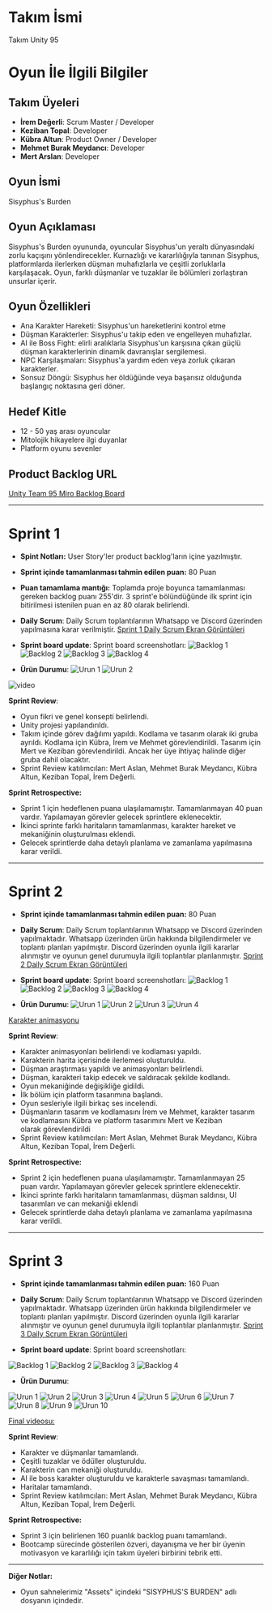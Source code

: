 # Takım İsmi
Takım Unity 95

# Oyun İle İlgili Bilgiler

## Takım Üyeleri

- **İrem Değerli**:  Scrum Master / Developer
- **Keziban Topal**: Developer
- **Kübra Altun**: Product Owner / Developer
- **Mehmet Burak Meydancı**: Developer
- **Mert Arslan**: Developer

## Oyun İsmi

Sisyphus's Burden
## Oyun Açıklaması
Sisyphus's Burden oyununda, oyuncular Sisyphus'un yeraltı dünyasındaki zorlu kaçışını yönlendirecekler. Kurnazlığı ve kararlılığıyla tanınan Sisyphus, platformlarda ilerlerken düşman muhafızlarla ve çeşitli zorluklarla karşılaşacak. Oyun, farklı düşmanlar ve tuzaklar ile bölümleri zorlaştıran unsurlar içerir.
## Oyun Özellikleri
- Ana Karakter Hareketi: Sisyphus'un hareketlerini kontrol etme
- Düşman Karakterler: Sisyphus'u takip eden ve engelleyen muhafızlar.
- AI ile Boss Fight: elirli aralıklarla Sisyphus'un karşısına çıkan güçlü düşman karakterlerinin dinamik davranışlar sergilemesi. 
- NPC Karşılaşmaları: Sisyphus'a yardım eden veya zorluk çıkaran karakterler.
- Sonsuz Döngü: Sisyphus her öldüğünde veya başarısız olduğunda başlangıç noktasına geri döner.
## Hedef Kitle
- 12 - 50 yaş arası oyuncular
- Mitolojik hikayelere ilgi duyanlar
- Platform oyunu sevenler
## Product Backlog URL
[Unity Team 95 Miro Backlog Board](https://miro.com/app/board/uXjVK1afTqQ=/)
***
# Sprint 1
- **Spint Notları:**
  User Story'ler product backlog'ların içine yazılmıştır.
- **Sprint içinde tamamlanması tahmin edilen puan:** 80 Puan
- **Puan tamamlama mantığı:**
  Toplamda proje boyunca tamamlanması gereken backlog puanı 255'dir. 3 sprint'e bölündüğünde ilk sprint için bitirilmesi istenilen puan en az 80 olarak belirlendi.
- **Daily Scrum**: Daily Scrum toplantılarının Whatsapp ve Discord üzerinden yapılmasına karar verilmiştir.
[Sprint 1 Daily Scrum Ekran Görüntüleri](https://github.com/MertArslanC/Grup_95_OUA/blob/main/bootcampFiles/Sprint1/DailyScrumToplant%C4%B1lar%C4%B1Sprint1%20.pdf)

- **Sprint board update**: Sprint board screenshotları: 
![Backlog 1](https://github.com/MertArslanC/Grup_95_OUA/blob/main/bootcampFiles/Sprint1/sprintBoard1.png)
![Backlog 2](https://github.com/MertArslanC/Grup_95_OUA/blob/main/bootcampFiles/Sprint1/sprintBoard2.png) 
![Backlog 3](https://github.com/MertArslanC/Grup_95_OUA/blob/main/bootcampFiles/Sprint1/sprintBoard3.png)
![Backlog 4](https://github.com/MertArslanC/Grup_95_OUA/blob/main/bootcampFiles/Sprint1/sprintBoard4.png)

- **Ürün Durumu**:
![Urun 1](https://github.com/MertArslanC/Grup_95_OUA/blob/main/bootcampFiles/Sprint1/oyunSs.jpg)
![Urun 2](https://github.com/MertArslanC/Grup_95_OUA/blob/main/bootcampFiles/Sprint1/oyunSs2.jpg)

 ![video](https://github.com/MertArslanC/Grup_95_OUA/assets/104104302/c3a4847b-c58f-4f19-bfef-fe9f897b62c2)


**Sprint Review**:
- Oyun fikri ve genel konsepti belirlendi.
- Unity projesi yapılandırıldı.
- Takım içinde görev dağılımı yapıldı. Kodlama ve tasarım olarak iki gruba ayrıldı.
Kodlama için Kübra, İrem ve Mehmet görevlendirildi. Tasarım için Mert ve Keziban görevlendirildi. Ancak her üye ihtiyaç halinde diğer gruba dahil olacaktır.
- Sprint Review katılımcıları: Mert Aslan, Mehmet Burak Meydancı, Kübra Altun, Keziban Topal, İrem Değerli.
  
**Sprint Retrospective:**
- Sprint 1 için hedeflenen puana ulaşılamamıştır. Tamamlanmayan 40 puan vardır. Yapılamayan görevler gelecek sprintlere eklenecektir.
- İkinci sprinte farklı haritaların tamamlanması, karakter hareket ve mekaniğinin oluşturulması eklendi.
- Gelecek sprintlerde daha detaylı planlama ve zamanlama yapılmasına karar verildi.
 ***
# Sprint 2
- **Sprint içinde tamamlanması tahmin edilen puan:** 80 Puan
- **Daily Scrum**: Daily Scrum toplantılarının Whatsapp ve Discord üzerinden yapılmaktadır. Whatsapp üzerinden ürün hakkında bilgilendirmeler ve toplantı planları yapılmıştır. Discord üzerinden oyunla ilgili kararlar alınmıştır ve oyunun genel durumuyla ilgili toplantılar planlanmıştır.
[Sprint 2 Daily Scrum Ekran Görüntüleri](https://github.com/MertArslanC/Grup_95_OUA/blob/main/bootcampFiles/Sprint2/DailyScrumToplant%C4%B1lar%C4%B1Sprint2.pdf)

- **Sprint board update**: Sprint board screenshotları: 
![Backlog 1](https://github.com/MertArslanC/Grup_95_OUA/blob/main/bootcampFiles/Sprint2/Sprintboard1.png)
![Backlog 2](https://github.com/MertArslanC/Grup_95_OUA/blob/main/bootcampFiles/Sprint2/Sprintboard2.png) 
![Backlog 3](https://github.com/MertArslanC/Grup_95_OUA/blob/main/bootcampFiles/Sprint2/Sprintboard3.png) 
![Backlog 4](https://github.com/MertArslanC/Grup_95_OUA/blob/main/bootcampFiles/Sprint2/Sprintboard4.png) 
- **Ürün Durumu**:
![Urun 1](https://github.com/MertArslanC/Grup_95_OUA/blob/main/bootcampFiles/Sprint2/oyunSs1.png)
![Urun 2](https://github.com/MertArslanC/Grup_95_OUA/blob/main/bootcampFiles/Sprint2/oyunSs2.png)
![Urun 3](https://github.com/MertArslanC/Grup_95_OUA/blob/main/bootcampFiles/Sprint2/oyunSs3.png)
![Urun 4](https://github.com/MertArslanC/Grup_95_OUA/blob/main/bootcampFiles/Sprint2/oyunSs4.png)
 
[Karakter animasyonu ](https://drive.google.com/file/d/1Brmg9-TUPAb5Wx0wIChgf0Pqh6sahKo_/view)

**Sprint Review**:
- Karakter animasyonları belirlendi ve kodlaması yapıldı.
- Karakterin harita içerisinde ilerlemesi oluşturuldu.
- Düşman araştırması yapıldı ve animasyonları belirlendi.
- Düşman, karakteri takip edecek ve saldıracak şekilde kodlandı.
- Oyun mekaniğinde değişikliğe gidildi.
- İlk bölüm için platform tasarımına başlandı.
- Oyun sesleriyle ilgili birkaç ses incelendi.
- Düşmanların tasarım ve kodlamasını İrem ve Mehmet, karakter tasarım ve kodlamasını Kübra ve platform tasarımını Mert ve Keziban olarak görevlendirildi
- Sprint Review katılımcıları: Mert Aslan, Mehmet Burak Meydancı, Kübra Altun, Keziban Topal, İrem Değerli.
  
**Sprint Retrospective:**
- Sprint 2 için hedeflenen puana ulaşılamamıştır. Tamamlanmayan 25 puan vardır. Yapılamayan görevler gelecek sprintlere eklenecektir.
- İkinci sprinte farklı haritaların tamamlanması, düşman saldırısı, UI tasarımları ve can mekaniği eklendi
- Gelecek sprintlerde daha detaylı planlama ve zamanlama yapılmasına karar verildi.
 ****
# Sprint 3
- **Sprint içinde tamamlanması tahmin edilen puan:** 160 Puan
- **Daily Scrum**: Daily Scrum toplantılarının Whatsapp ve Discord üzerinden yapılmaktadır. Whatsapp üzerinden ürün hakkında bilgilendirmeler ve toplantı planları yapılmıştır. Discord üzerinden oyunla ilgili kararlar alınmıştır ve oyunun genel durumuyla ilgili toplantılar planlanmıştır.
[Sprint 3 Daily Scrum Ekran Görüntüleri](https://github.com/MertArslanC/Grup_95_OUA/blob/main/bootcampFiles/Sprint3/DailyScrumToplantilariSprint3.pdf)

- **Sprint board update**: Sprint board screenshotları:
   
![Backlog 1](https://github.com/MertArslanC/Grup_95_OUA/blob/main/bootcampFiles/Sprint3/Sprintboard1.png)
![Backlog 2](https://github.com/MertArslanC/Grup_95_OUA/blob/main/bootcampFiles/Sprint3/Sprintboard2.png) 
![Backlog 3](https://github.com/MertArslanC/Grup_95_OUA/blob/main/bootcampFiles/Sprint3/Sprintboard3.png) 
![Backlog 4](https://github.com/MertArslanC/Grup_95_OUA/blob/main/bootcampFiles/Sprint3/Sprintboard4.png) 
- **Ürün Durumu**:
  
![Urun 1](https://github.com/MertArslanC/Grup_95_OUA/blob/main/bootcampFiles/Sprint3/oyunSs1.png)
![Urun 2](https://github.com/MertArslanC/Grup_95_OUA/blob/main/bootcampFiles/Sprint3/oyunSs2.png)
![Urun 3](https://github.com/MertArslanC/Grup_95_OUA/blob/main/bootcampFiles/Sprint3/oyunSs3.png)
![Urun 4](https://github.com/MertArslanC/Grup_95_OUA/blob/main/bootcampFiles/Sprint3/oyunSs4.png)
![Urun 5](https://github.com/MertArslanC/Grup_95_OUA/blob/main/bootcampFiles/Sprint3/oyunSs5.png)
![Urun 6](https://github.com/MertArslanC/Grup_95_OUA/blob/main/bootcampFiles/Sprint3/oyunSs6.png)
![Urun 7](https://github.com/MertArslanC/Grup_95_OUA/blob/main/bootcampFiles/Sprint3/oyunSs7.png)
![Urun 8](https://github.com/MertArslanC/Grup_95_OUA/blob/main/bootcampFiles/Sprint3/oyunSs8.png)
![Urun 9](https://github.com/MertArslanC/Grup_95_OUA/blob/main/bootcampFiles/Sprint3/oyunSs9.png)
![Urun 10](https://github.com/MertArslanC/Grup_95_OUA/blob/main/bootcampFiles/Sprint3/oyunSs10.png)

[Final videosu: ](https://www.youtube.com/watch?v=p4YlDRgKY1U)

**Sprint Review**:
- Karakter ve düşmanlar tamamlandı.
- Çeşitli tuzaklar ve ödüller oluşturuldu.
- Karakterin can mekaniği oluşturuldu. 
- AI ile boss karakter oluşturuldu ve karakterle savaşması tamamlandı.
- Haritalar tamamlandı.
- Sprint Review katılımcıları: Mert Aslan, Mehmet Burak Meydancı, Kübra Altun, Keziban Topal, İrem Değerli.
  
**Sprint Retrospective:**
- Sprint 3 için belirlenen 160 puanlık backlog puanı tamamlandı.
- Bootcamp sürecinde gösterilen özveri, dayanışma ve her bir üyenin motivasyon ve kararlılığı için takım üyeleri birbirini tebrik etti.
****

**Diğer Notlar:**
- Oyun sahnelerimiz "Assets" içindeki "SISYPHUS'S BURDEN" adlı dosyanın içindedir.
